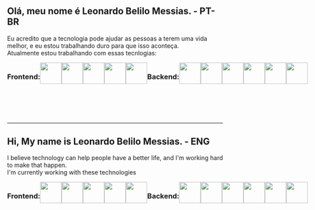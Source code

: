 ## Olá, meu nome é Leonardo Belilo Messias. - PT-BR
Eu acredito que a tecnologia pode ajudar as pessoas a terem uma vida melhor, e eu estou trabalhando duro para que isso aconteça.<br/>
Atualmente estou trabalhando com essas tecnlogias:

<div style="display:flex;">
  
 ### Frontend: 
<img style="cursor:text;" width='50px' height='50px'  src="https://cdn.jsdelivr.net/gh/devicons/devicon/icons/javascript/javascript-original.svg" />
<img  width='50px' height='50px' src="https://cdn.jsdelivr.net/gh/devicons/devicon/icons/react/react-original.svg" />
<img width='50px' height='50px' src="https://cdn.jsdelivr.net/gh/devicons/devicon/icons/nextjs/nextjs-original-wordmark.svg" />
<img width='50px' height='50px'  src="https://cdn.jsdelivr.net/gh/devicons/devicon/icons/sass/sass-original.svg" />
<img width='50px' height='50px'  src="https://cdn.jsdelivr.net/gh/devicons/devicon/icons/tailwindcss/tailwindcss-original-wordmark.svg" />

  
  ### Backend: <br/>
 <img width='50px' height='50px' src="https://cdn.jsdelivr.net/gh/devicons/devicon/icons/nodejs/nodejs-original.svg" />
  <img  width='50px' height='50px' src="https://cdn.jsdelivr.net/gh/devicons/devicon/icons/python/python-original.svg" />
  <img width='50px' height='50px' src="https://cdn.jsdelivr.net/gh/devicons/devicon/icons/postgresql/postgresql-original.svg" />
  <img width='50px' height='50px' src="https://cdn.jsdelivr.net/gh/devicons/devicon/icons/mongodb/mongodb-original.svg" />
  <img  width='50px' height='50px' src="https://cdn.jsdelivr.net/gh/devicons/devicon/icons/docker/docker-original.svg" />
  <img width='50px' height='50px' src="https://cdn.jsdelivr.net/gh/devicons/devicon/icons/amazonwebservices/amazonwebservices-original.svg" />
</div>

<br/>
<br/>
<br/>
<br/>

<hr style="color:green;"/>


## Hi, My name is Leonardo Belilo Messias. - ENG

I believe technology can help people have a better life, and I'm working hard to make that happen.<br/>
I'm currently working with these technologies

<div style="display:flex;">
  
 ### Frontend: 
<img width='50px' height='50px'  src="https://cdn.jsdelivr.net/gh/devicons/devicon/icons/javascript/javascript-original.svg" />
<img  width='50px' height='50px' src="https://cdn.jsdelivr.net/gh/devicons/devicon/icons/react/react-original.svg" />
<img width='50px' height='50px' src="https://cdn.jsdelivr.net/gh/devicons/devicon/icons/nextjs/nextjs-original-wordmark.svg" />
<img width='50px' height='50px'  src="https://cdn.jsdelivr.net/gh/devicons/devicon/icons/sass/sass-original.svg" />
<img width='50px' height='50px'  src="https://cdn.jsdelivr.net/gh/devicons/devicon/icons/tailwindcss/tailwindcss-original-wordmark.svg" />

  
  ### Backend: <br/>
 <img width='50px' height='50px' src="https://cdn.jsdelivr.net/gh/devicons/devicon/icons/nodejs/nodejs-original.svg" />
  <img  width='50px' height='50px' src="https://cdn.jsdelivr.net/gh/devicons/devicon/icons/python/python-original.svg" />
  <img width='50px' height='50px' src="https://cdn.jsdelivr.net/gh/devicons/devicon/icons/postgresql/postgresql-original.svg" />
  <img width='50px' height='50px' src="https://cdn.jsdelivr.net/gh/devicons/devicon/icons/mongodb/mongodb-original.svg" />
  <img  width='50px' height='50px' src="https://cdn.jsdelivr.net/gh/devicons/devicon/icons/docker/docker-original.svg" />
  <img width='50px' height='50px' src="https://cdn.jsdelivr.net/gh/devicons/devicon/icons/amazonwebservices/amazonwebservices-original.svg" />
</div>





<!--
**leonardobmessias/leonardobmessias** is a ✨ _special_ ✨ repository because its `README.md` (this file) appears on your GitHub profile.

Here are some ideas to get you started:

- 🔭 I’m currently working on ...
- 🌱 I’m currently learning ...
- 👯 I’m looking to collaborate on ...
- 🤔 I’m looking for help with ...
- 💬 Ask me about ...
- 📫 How to reach me: ...
- 😄 Pronouns: ...
- ⚡ Fun fact: ...
-->
